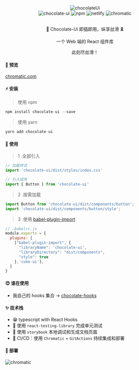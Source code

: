 <div align="center">
    <img alt="chocolateUi" style={{ width: 180, height: 180 }} src="https://blog-1253646934.cos.ap-beijing.myqcloud.com/chocolate.png" />
    <div >
      <img alt="chocolate-ui" style={{ marginLeft: 10 }} src="https://img.shields.io/npm/dm/chocolate-ui.svg" />
      <img alt="npm" style={{ marginLeft: 10 }} src="https://img.shields.io/npm/v/chocolate-ui.svg?style=flat" />
      <img alt="netlify" style={{ marginLeft: 10 }} src="https://img.shields.io/badge/netlify-Success-blue" />
      <img alt="chromatic" style={{ marginLeft: 10 }} src="https://img.shields.io/badge/chromatic-Success-green" />
    </div>
    <br />
    <p> <span role="img" aria-label="chocolateUi" >🍫</span> Chocolate-Ui 即插即用，纵享丝滑 <span role="img" aria-label="chocolateUi" > 🎗️</span></p>
    <p> 一个 Web 端的 React 组件库 </p>
    <p> 此刻尽丝滑！ </p>
</div>

#### 🐳 预览

<a href="https://master--60e31bd4495b7b003b0b96a3.chromatic.com" target="_blank">chromatic.com</a>

#### ⚡ 安装

>使用 npm

```javascript
npm install chocolate-ui --save
```

>使用 yarn

```javascript
yarn add chocolate-ui
```

#### 📖 使用

> 1 .全部引入

```javascript
// 加载样式
import 'chocolate-ui/dist/styles/index.css'

// 引入组件
import { Button } from 'chocolate-ui'
```

> 2 .按需加载

```js
import Button from 'chocolate-ui/dist/components/button';
import 'chocolate-ui/dist/components/button/style';
```

> 3 .使用 [babel-plugin-import](https://github.com/ant-design/babel-plugin-import)

```js
// .babelrc.js
module.exports = {
  plugins: [
    ["babel-plugin-import", {
      "libraryName": 'chocolate-ui',
      "libraryDirectory": "dist/components",
      "style": true
    },'cuke-ui'], 
  ]
}
```

#### 😊 谁在使用

- 我自己的 hooks 集合 -> [chocolate-hooks](https://github.com/ChocolateUI/chocolate-hooks)

#### ✨ 技术栈

- 😁 typescript with React Hooks
- 🍑 使用 `react-testing-library` 完成单元测试
- 🦌 使用 `storybook` 本地调试和生成文档页面
- 🥦 CI/CD：使用 `Chromatic` + `GitActions` 持续集成和部署

#### 🔨 部署
![chromatic](https://user-images.githubusercontent.com/18121040/132154705-126869b5-fa9b-4ea8-80fd-f6aba5c81288.png)
